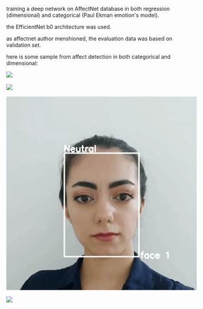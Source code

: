 training a deep network on AffectNet database in both regression (dimensional) and categorical (Paul Ekman emotion's model).

the EfficientNet b0 architecture was used.

as affectnet author menshioned, the evaluation data was based on validation set.

here is some sample from affect detection in both categorical and dimensional:

![](sample_3.gif)

![](sample_4-emotion.gif)

![](sample_6-emotion.gif)

![](sample-2_output_dim_au.gif)
